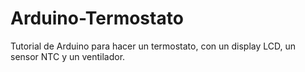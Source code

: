 Arduino-Termostato
==================

Tutorial de Arduino para hacer un termostato, con un display LCD, un sensor NTC y un ventilador.
